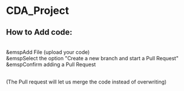 # CDA_Project

<h2>How to Add code:</h2><br>
  &emspAdd File (upload your code)<br>
  &emspSelect the option "Create a new branch and start a Pull Request"<br>
  &emspConfirm adding a Pull Request<br><br>
  
  (The Pull request will let us merge the code instead of overwriting)
  
